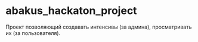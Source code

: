 # abakus_hackaton_project

Проект позволяющий создавать интенсивы (за админа), просматривать их (за пользователя).

